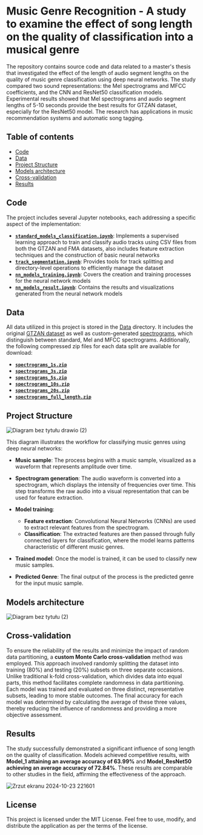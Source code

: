 # Music Genre Recognition - A study to examine the effect of song length on the quality of classification into a musical genre

The repository contains source code and data related to a master's thesis that investigated the effect of the length of audio segment lengths on the quality of music genre classification using deep neural networks. The study compared two sound representations: the Mel spectrograms and MFCC coefficients, and the CNN and ResNet50 classification models. Experimental results showed that Mel spectrograms and audio segment lengths of 5-10 seconds provide the best results for GTZAN dataset, especially for the ResNet50 model. The research has applications in music recommendation systems and automatic song tagging.

## Table of contents
- [Code](Code)
- [Data](Data)
- [Project Structure](Project%20Structure)
- [Models architecture](Model%20architecture)
- [Cross-validation](Cross-validation)
- [Results](Results)
  
## Code
The project includes several Jupyter notebooks, each addressing a specific aspect of the implementation:
- [**`standard_models_classification.ipynb`**](standard_models_classification.ipynb): Implements a supervised learning approach to train and classify audio tracks using CSV files from both the GTZAN and FMA datasets, also includes feature extraction techniques and  the construction of basic neural networks
- [**`track_segmentation.ipynb`**](track_segmentation.ipynb): Provides tools for track splitting and directory-level operations to efficiently manage the dataset
- [**`nn_models_training.ipynb`**](nn_models_training.ipynb): Covers the creation and training processes for the neural network models
- [**`nn_models_result.ipynb`**](nn_models_result.ipynb): Contains the results and visualizations generated from the neural network models
  
## Data
All data utilized in this project is stored in the [Data](Data/) directory. It includes the original [GTZAN dataset](Data/Original%20GTZAN%20data/) as well as custom-generated [spectrograms](Data/Spectrograms), which distinguish between standard, Mel and MFCC spectrograms. Additionally, the following compressed zip files for each data split are available for download:
- [**`spectrograms_1s.zip`**](https://drive.google.com/file/d/1vxjNcUdFdhW1p7wTddkkSll-HxP8K-7W/view?usp=sharing)
- [**`spectrograms_3s.zip`**](https://drive.google.com/file/d/1YxlklfsPRNBh-n-lTQm2Q8A0YWZdnNt9/view?usp=drive_link)
- [**`spectrograms_5s.zip`**](https://drive.google.com/file/d/1OwveDXfZGhnc36ecxEDpujncuTEH2mX7/view?usp=drive_link)
- [**`spectrograms_10s.zip`**](https://drive.google.com/file/d/1RoRnAqqCYD6R5pAATPDwkRC25Jd5VMBN/view?usp=drive_link)
- [**`spectrograms_20s.zip`**](https://drive.google.com/file/d/19ZWyA6fu_w7OoCJemZeBvWtd7PjO8WRu/view?usp=drive_link)
- [**`spectrograms_full_length.zip`**](https://drive.google.com/file/d/1bmEvXJJ8nP5iQArlmckXFacq0nXMwyF3/view?usp=drive_link)

## Project Structure

![Diagram bez tytułu drawio (2)](https://github.com/user-attachments/assets/5303f06b-feff-42fa-b7a5-9dc3b3d4cc9d)

This diagram illustrates the workflow for classifying music genres using deep neural networks:

- **Music sample**: The process begins with a music sample, visualized as a waveform that represents amplitude over time.

- **Spectrogram generation**: The audio waveform is converted into a spectrogram, which displays the intensity of frequencies over time. This step transforms the raw audio into a visual representation that can be used for feature extraction.

- **Model training**:

  - **Feature extraction**: Convolutional Neural Networks (CNNs) are used to extract relevant features from the spectrogram.
  - **Classification**: The extracted features are then passed through fully connected layers for classification, where the model learns patterns characteristic of different music genres.
- **Trained model**: Once the model is trained, it can be used to classify new music samples.

- **Predicted Genre**: The final output of the process is the predicted genre for the input music sample.

## Models architecture
![Diagram bez tytułu (2)](https://github.com/user-attachments/assets/b1a1b497-3a78-4068-be9a-5184be263d50)

## Cross-validation
To ensure the reliability of the results and minimize the impact of random data partitioning, a **custom Monte Carlo cross-validation** method was employed. This approach involved randomly splitting the dataset into training (80%) and testing (20%) subsets on three separate occasions. Unlike traditional k-fold cross-validation, which divides data into equal parts, this method facilitates complete randomness in data partitioning. Each model was trained and evaluated on three distinct, representative subsets, leading to more stable outcomes. The final accuracy for each model was determined by calculating the average of these three values, thereby reducing the influence of randomness and providing a more objective assessment.

## Results
The study successfully demonstrated a significant influence of song length on the quality of classification. Models achieved competitive results, with **Model_1 attaining an average accuracy of 63.99%** and **Model_ResNet50 achieving an average accuracy of 72.84%**. These results are comparable to other studies in the field, affirming the effectiveness of the approach.

![Zrzut ekranu 2024-10-23 221601](https://github.com/user-attachments/assets/575315ed-67fd-458d-b59b-f477bb77529a)

## License
This project is licensed under the MIT License. Feel free to use, modify, and distribute the application as per the terms of the license.






